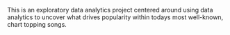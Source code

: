 This is an exploratory data analytics project centered around using data analytics to uncover what drives popularity within todays most well-known, chart topping songs. 

